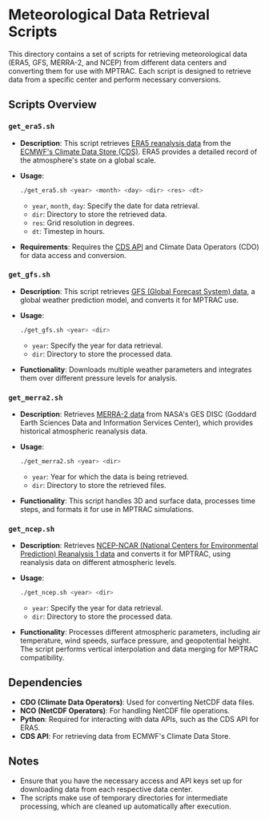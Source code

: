 
# Meteorological Data Retrieval Scripts

This directory contains a set of scripts for retrieving meteorological data (ERA5, GFS, MERRA-2, and NCEP) from different data centers and converting them for use with MPTRAC. Each script is designed to retrieve data from a specific center and perform necessary conversions.

## Scripts Overview

### `get_era5.sh`

- **Description**: This script retrieves [ERA5 reanalysis data](https://www.ecmwf.int/en/forecasts/dataset/ecmwf-reanalysis-v5)  from the [ECMWF's Climate Data Store (CDS)](https://cds.climate.copernicus.eu/). ERA5 provides a detailed record of the atmosphere's state on a global scale.

- **Usage**: 
  ```bash
  ./get_era5.sh <year> <month> <day> <dir> <res> <dt>
  ```
  - `year`, `month`, `day`: Specify the date for data retrieval.
  - `dir`: Directory to store the retrieved data.
  - `res`: Grid resolution in degrees.
  - `dt`: Timestep in hours.
  
- **Requirements**: Requires the [CDS API](https://cds.climate.copernicus.eu/how-to-api) and Climate Data Operators (CDO) for data access and conversion.

### `get_gfs.sh`

- **Description**: This script retrieves [GFS (Global Forecast System) data](https://www.emc.ncep.noaa.gov/emc/pages/numerical_forecast_systems/gfs.php), a global weather prediction model, and converts it for MPTRAC use.

- **Usage**: 
  ```bash
  ./get_gfs.sh <year> <dir>
  ```
  - `year`: Specify the year for data retrieval.
  - `dir`: Directory to store the processed data.
  
- **Functionality**: Downloads multiple weather parameters and integrates them over different pressure levels for analysis.

### `get_merra2.sh`

- **Description**: Retrieves [MERRA-2 data](https://gmao.gsfc.nasa.gov/reanalysis/MERRA-2/) from NASA's GES DISC (Goddard Earth Sciences Data and Information Services Center), which provides historical atmospheric reanalysis data.

- **Usage**: 
  ```bash
  ./get_merra2.sh <year> <dir>
  ```
  - `year`: Year for which the data is being retrieved.
  - `dir`: Directory to store the retrieved files.
  
- **Functionality**: This script handles 3D and surface data, processes time steps, and formats it for use in MPTRAC simulations.

### `get_ncep.sh`

- **Description**: Retrieves [NCEP-NCAR (National Centers for Environmental Prediction) Reanalysis 1 data](https://psl.noaa.gov/data/gridded/data.ncep.reanalysis.html) and converts it for MPTRAC, using reanalysis data on different atmospheric levels.

- **Usage**: 
  ```bash
  ./get_ncep.sh <year> <dir>
  ```
  - `year`: Specify the year for data retrieval.
  - `dir`: Directory to store the processed data.
  
- **Functionality**: Processes different atmospheric parameters, including air temperature, wind speeds, surface pressure, and geopotential height. The script performs vertical interpolation and data merging for MPTRAC compatibility.

## Dependencies

- **CDO (Climate Data Operators)**: Used for converting NetCDF data files.
- **NCO (NetCDF Operators)**: For handling NetCDF file operations.
- **Python**: Required for interacting with data APIs, such as the CDS API for ERA5.
- **CDS API**: For retrieving data from ECMWF's Climate Data Store.

## Notes

- Ensure that you have the necessary access and API keys set up for downloading data from each respective data center.
- The scripts make use of temporary directories for intermediate processing, which are cleaned up automatically after execution.
